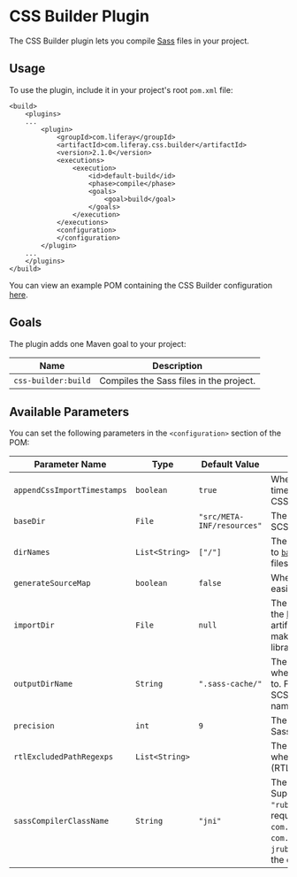 # CSS Builder Plugin [](id=css-builder-plugin)

The CSS Builder plugin lets you compile [Sass](http://sass-lang.com/) files in
your project.

## Usage [](id=usage)

To use the plugin, include it in your project's root `pom.xml` file:

    <build>
        <plugins>
        ...
            <plugin>
                <groupId>com.liferay</groupId>
                <artifactId>com.liferay.css.builder</artifactId>
                <version>2.1.0</version>
                <executions>
                    <execution>
                        <id>default-build</id>
                        <phase>compile</phase>
                        <goals>
                            <goal>build</goal>
                        </goals>
                    </execution>
                </executions>
                <configuration>
                </configuration>
            </plugin>
        ...
        </plugins>
    </build>

You can view an example POM containing the CSS Builder configuration
[here](https://github.com/liferay/liferay-portal/blob/master/modules/util/css-builder/samples/pom.xml).

## Goals [](id=goals)

The plugin adds one Maven goal to your project:

Name | Description
---- | -----------
`css-builder:build` | Compiles the Sass files in the project.

## Available Parameters [](id=available-parameters)

You can set the following parameters in the `<configuration>` section of the
POM:

Parameter Name | Type | Default Value | Description
------------- | ---- | ------------- | -----------
`appendCssImportTimestamps` | `boolean` | `true` | Whether to append the current timestamp to the URLs in the `@import` CSS at-rules.
<a name="basedir"></a>`baseDir` | `File` | `"src/META-INF/resources"` | The base directory that contains the SCSS files to compile.
`dirNames` | `List<String>` | `["/"]` | The name of the directories, relative to [`baseDir`](#basedir), which contain the SCSS files to compile.
`generateSourceMap` | `boolean` | `false` | Whether to generate [source maps](https://developers.google.com/web/tools/chrome-devtools/debug/readability/source-maps) for easier debugging.
`importDir` | `File` | `null` | The `META-INF/resources` directory of the [Liferay Frontend Common CSS](https://github.com/liferay/liferay-portal/tree/master/modules/apps/foundation/frontend-css/frontend-css-common) artifact. This is required in order to make [Bourbon](http://bourbon.io) and other CSS libraries available to the compilation.
`outputDirName` | `String` | `".sass-cache/"` | The name of the sub-directories where the SCSS files are compiled to. For each directory that contains SCSS files, a sub-directory with this name is created.
`precision` | `int` | `9` | The numeric precision of numbers in Sass.
`rtlExcludedPathRegexps` | `List<String>` |  | The SCSS file patterns to exclude when converting for right-to-left (RTL) support.
`sassCompilerClassName` | `String` | `"jni"` | The type of Sass compiler to use. Supported values are `"jni"` and `"ruby"`. The Ruby Sass compiler requires `com.liferay.sass.compiler.ruby.jar`, `com.liferay.ruby.gems.jar`, and `jruby-complete.jar` to be added to the classpath.
 